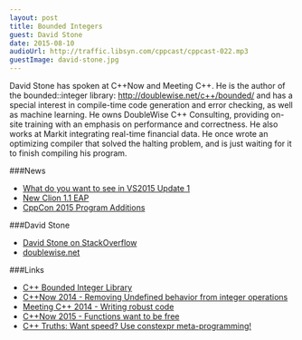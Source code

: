 ```yaml
---
layout: post
title: Bounded Integers
guest: David Stone
date: 2015-08-10
audioUrl: http://traffic.libsyn.com/cppcast/cppcast-022.mp3
guestImage: david-stone.jpg
---
```


David Stone has spoken at C++Now and Meeting C++. He is the author of the bounded::integer library: http://doublewise.net/c++/bounded/ and has a 
special interest in compile-time code generation and error checking, as well as machine learning. He owns DoubleWise C++ Consulting, providing on-site training with an emphasis on performance and correctness. He also 
works at Markit integrating real-time financial data. He once wrote an optimizing compiler that solved the halting problem, and is just waiting for it to finish compiling his program.


###News

 - [What do you want to see in VS2015 Update 1](https://www.reddit.com/r/cpp/comments/3g3aa1/what_do_you_want_to_see_in_vs_2015_update_1/)
 - [New Clion 1.1 EAP](http://blog.jetbrains.com/clion/2015/08/new-clion-1-1-eap-project-scopes-cmake-targets-and-other-changes/)
 - [CppCon 2015 Program Additions](http://cppcon.org/2015programadditions/)

 
###David Stone

 - [David Stone on StackOverflow](http://stackoverflow.com/users/852254/david-stone)
 - [doublewise.net](http://doublewise.net/)

###Links

 - [C++ Bounded Integer Library](http://doublewise.net/c++/bounded/)
 - [C++Now 2014 - Removing Undefined behavior from integer operations](https://www.youtube.com/watch?v=hgeErnYxAUw)
 - [Meeting C++ 2014 - Writing robust code](https://www.youtube.com/watch?v=i9qeykCp0OA)
 - [C++Now 2015 - Functions want to be free](http://cppnow2015.sched.org/event/8c3141e392cebe09c9fabccd4a0b7937#.Vc1XtrJVhBc)
 - [C++ Truths: Want speed? Use constexpr meta-programming!](http://cpptruths.blogspot.com/2011/07/want-speed-use-constexpr-meta.html)
